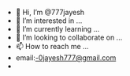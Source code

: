 - 👋 Hi, I’m @777jayesh
- 👀 I’m interested in ...
- 🌱 I’m currently learning ...
- 💞️ I’m looking to collaborate on ...
- 📫 How to reach me ...
-  email:-0jayesh777@gmail.com
-  

<!---
777jayesh/777jayesh is a ✨ special ✨ repository because its `README.md` (this file) appears on your GitHub profile.
You can click the Preview link to take a look at your changes.
--->
